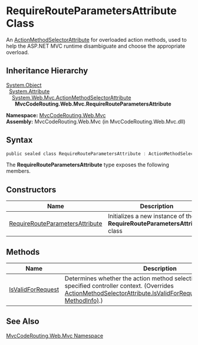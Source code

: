 RequireRouteParametersAttribute Class
=====================================
An [ActionMethodSelectorAttribute][1] for overloaded action methods, used to help the ASP.NET MVC runtime disambiguate and choose the appropriate overload.


Inheritance Hierarchy
---------------------
[System.Object][2]  
  [System.Attribute][3]  
    [System.Web.Mvc.ActionMethodSelectorAttribute][1]  
      **MvcCodeRouting.Web.Mvc.RequireRouteParametersAttribute**  

**Namespace:** [MvcCodeRouting.Web.Mvc][4]  
**Assembly:** MvcCodeRouting.Web.Mvc (in MvcCodeRouting.Web.Mvc.dll)

Syntax
------

```csharp
public sealed class RequireRouteParametersAttribute : ActionMethodSelectorAttribute
```

The **RequireRouteParametersAttribute** type exposes the following members.


Constructors
------------

Name                                 | Description                                                                 
------------------------------------ | --------------------------------------------------------------------------- 
[RequireRouteParametersAttribute][5] | Initializes a new instance of the **RequireRouteParametersAttribute** class 


Methods
-------

Name                   | Description                                                                                                                                                                                    
---------------------- | ---------------------------------------------------------------------------------------------------------------------------------------------------------------------------------------------- 
[IsValidForRequest][6] | Determines whether the action method selection is valid for the specified controller context. (Overrides [ActionMethodSelectorAttribute.IsValidForRequest(ControllerContext, MethodInfo)][7].) 


See Also
--------
[MvcCodeRouting.Web.Mvc Namespace][4]  

[1]: http://msdn.microsoft.com/en-us/library/dd470807
[2]: http://msdn.microsoft.com/en-us/library/e5kfa45b
[3]: http://msdn.microsoft.com/en-us/library/e8kc3626
[4]: ../README.md
[5]: _ctor.md
[6]: IsValidForRequest.md
[7]: http://msdn.microsoft.com/en-us/library/dd470593